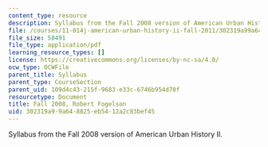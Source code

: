 ```yaml
---
content_type: resource
description: Syllabus from the Fall 2008 version of American Urban History II.
file: /courses/11-014j-american-urban-history-ii-fall-2011/302319a99a648825eb5412a2c83bef45_MIT11_014JF11_syllf08.pdf
file_size: 58491
file_type: application/pdf
learning_resource_types: []
license: https://creativecommons.org/licenses/by-nc-sa/4.0/
ocw_type: OCWFile
parent_title: Syllabus
parent_type: CourseSection
parent_uid: 109d4c43-215f-9683-e33c-6746b954d70f
resourcetype: Document
title: Fall 2008, Robert Fogelson
uid: 302319a9-9a64-8825-eb54-12a2c83bef45
---
```

Syllabus from the Fall 2008 version of American Urban History II.